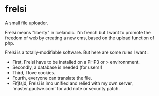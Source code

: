 # frelsi
A small file uploader.

Frelsi means "liberty" in Icelandic. I'm french but I want to promote the freedom of web by creating a new cms, 
based on the upload function of php.

Frelsi is a totally-modifiable software. But here are some rules I want :

* First, Frelsi have to be installed on a PHP3 or > environnment.
* Secondly, a database is needed (for users!)
* Third, I love cookies.
* Fourth, everyone can translate the file.
* Fifjfsjd, Frelsi is imo unified and relied with my own server, 'master.gautwe.com' for add note or security patch.

